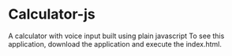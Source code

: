 # Calculator-js
A calculator with voice input built using plain javascript
To see this application, download the application and execute the index.html.
